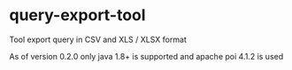 # query-export-tool

Tool export query in CSV and XLS / XLSX format

As of version 0.2.0 only java 1.8+ is supported and apache poi 4.1.2 is used
